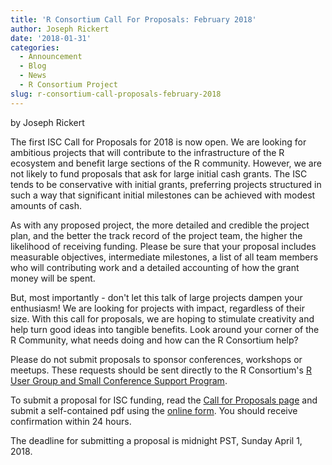 ```yaml
---
title: 'R Consortium Call For Proposals: February 2018'
author: Joseph Rickert
date: '2018-01-31'
categories:
  - Announcement
  - Blog
  - News
  - R Consortium Project
slug: r-consortium-call-proposals-february-2018
---
```


by Joseph Rickert

The first ISC Call for Proposals for 2018 is now open. We are looking for ambitious projects that will contribute to the infrastructure of the R ecosystem and benefit large sections of the R community. However, we are not likely to fund proposals that ask for large initial cash grants. The ISC tends to be conservative with initial grants, preferring projects structured in such a way that significant initial milestones can be achieved with modest amounts of cash.

As with any proposed project, the more detailed and credible the project plan, and the better the track record of the project team, the higher the likelihood of receiving funding. Please be sure that your proposal includes measurable objectives, intermediate milestones, a list of all team members who will contributing work and a detailed accounting of how the grant money will be spent.

But, most importantly - don't let this talk of large projects dampen your enthusiasm! We are looking for projects with impact, regardless of their size. With this call for proposals, we are hoping to stimulate creativity and help turn good ideas into tangible benefits. Look around your corner of the R Community, what needs doing and how can the R Consortium help?

Please do not submit proposals to sponsor conferences, workshops or meetups. These requests should be sent directly to the R Consortium's [R User Group and Small Conference Support Program](https://www.r-consortium.org/projects/r-user-group-support-program).

To submit a proposal for ISC funding, read the [Call for Proposals page](https://www.r-consortium.org/projects/call-for-proposals) and submit a self-contained pdf using the [online form](https://goo.gl/forms/YCVnRAvmA4zefXIC2). You should receive confirmation within 24 hours.

The deadline for submitting a proposal is midnight PST, Sunday April 1, 2018.

